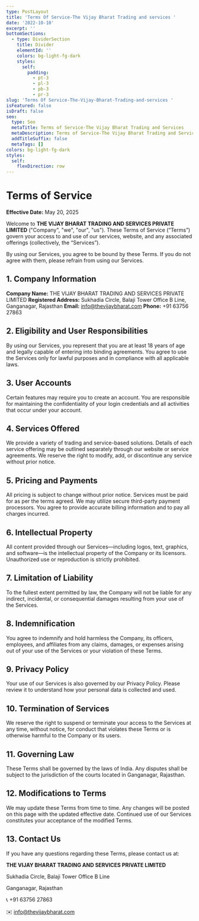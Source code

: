 ```yaml
---
type: PostLayout
title: 'Terms Of Service-The Vijay Bharat Trading and services '
date: '2022-10-10'
excerpt: ''
bottomSections:
  - type: DividerSection
    title: Divider
    elementId: ''
    colors: bg-light-fg-dark
    styles:
      self:
        padding:
          - pt-3
          - pl-3
          - pb-3
          - pr-3
slug: 'Terms Of Service-The-Vijay-Bharat-Trading-and-services '
isFeatured: false
isDraft: false
seo:
  type: Seo
  metaTitle: Terms of Service-The Vijay Bharat Trading and Services
  metaDescription: Terms of Service-The Vijay Bharat Trading and Services
  addTitleSuffix: false
  metaTags: []
colors: bg-light-fg-dark
styles:
  self:
    flexDirection: row
---
```

# **Terms of Service**

**Effective Date:** May 20, 2025

Welcome to **THE VIJAY BHARAT TRADING AND SERVICES PRIVATE LIMITED** ("Company", "we", "our", "us"). These Terms of Service (“Terms”) govern your access to and use of our services, website, and any associated offerings (collectively, the “Services”).

By using our Services, you agree to be bound by these Terms. If you do not agree with them, please refrain from using our Services.



## 1. **Company Information**

**Company Name:** THE VIJAY BHARAT TRADING AND SERVICES PRIVATE LIMITED
**Registered Address:** Sukhadia Circle, Balaji Tower Office B Line, Ganganagar, Rajasthan
**Email:** [info@thevijaybharat.com]()
**Phone:** +91 63756 27863



## 2. **Eligibility and User Responsibilities**

By using our Services, you represent that you are at least 18 years of age and legally capable of entering into binding agreements. You agree to use the Services only for lawful purposes and in compliance with all applicable laws.



## 3. **User Accounts**

Certain features may require you to create an account. You are responsible for maintaining the confidentiality of your login credentials and all activities that occur under your account.



## 4. **Services Offered**

We provide a variety of trading and service-based solutions. Details of each service offering may be outlined separately through our website or service agreements. We reserve the right to modify, add, or discontinue any service without prior notice.



## 5. **Pricing and Payments**

All pricing is subject to change without prior notice. Services must be paid for as per the terms agreed. We may utilize secure third-party payment processors. You agree to provide accurate billing information and to pay all charges incurred.



## 6. **Intellectual Property**

All content provided through our Services—including logos, text, graphics, and software—is the intellectual property of the Company or its licensors. Unauthorized use or reproduction is strictly prohibited.



## 7. **Limitation of Liability**

To the fullest extent permitted by law, the Company will not be liable for any indirect, incidental, or consequential damages resulting from your use of the Services.



## 8. **Indemnification**

You agree to indemnify and hold harmless the Company, its officers, employees, and affiliates from any claims, damages, or expenses arising out of your use of the Services or your violation of these Terms.



## 9. **Privacy Policy**

Your use of our Services is also governed by our Privacy Policy. Please review it to understand how your personal data is collected and used.



## 10. **Termination of Services**

We reserve the right to suspend or terminate your access to the Services at any time, without notice, for conduct that violates these Terms or is otherwise harmful to the Company or its users.



## 11. **Governing Law**

These Terms shall be governed by the laws of India. Any disputes shall be subject to the jurisdiction of the courts located in Ganganagar, Rajasthan.



## 12. **Modifications to Terms**

We may update these Terms from time to time. Any changes will be posted on this page with the updated effective date. Continued use of our Services constitutes your acceptance of the modified Terms.



## 13. **Contact Us**

If you have any questions regarding these Terms, please contact us at:

**THE VIJAY BHARAT TRADING AND SERVICES PRIVATE LIMITED**

Sukhadia Circle, Balaji Tower Office B Line

Ganganagar, Rajasthan

📞 +91 63756 27863

✉️ [info@thevijaybharat.com]()
